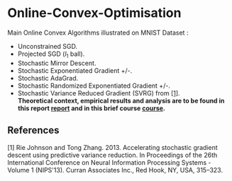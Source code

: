 # Online-Convex-Optimisation
Main Online Convex Algorithms illustrated on MNIST Dataset :
* Unconstrained SGD.
* Projected SGD ($l_1$ ball).
* Stochastic Mirror Descent.
* Stochastic Exponentiated Gradient +/-.
* Stochastic AdaGrad.
* Stochastic Randomized Exponentiated Gradient +/-. 
* Stochastic Variance Reduced Gradient (SVRG) from [[1]](#1).<br>
**Theoretical context, empirical results and analysis are to be found in this report [report](./OCO_on_MNIST.pdf "report") and in this brief course [course](./regularization_randimization.pdf "course").**

## References
<a id="1">[1]</a> 
Rie Johnson and Tong Zhang. 2013. Accelerating stochastic gradient descent using predictive variance reduction. In Proceedings of the 26th International Conference on Neural Information Processing Systems - Volume 1 (NIPS'13). Curran Associates Inc., Red Hook, NY, USA, 315–323.
